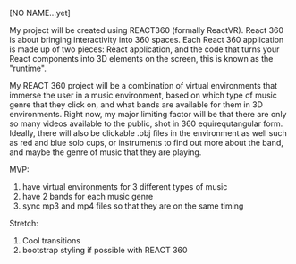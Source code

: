 [NO NAME...yet]


My project will be created using REACT360 (formally ReactVR). React 360 is about bringing interactivity into 360 spaces. Each React 360 application is made up of two pieces: React application, and the code that turns your React components into 3D elements on the screen, this is known as the "runtime".

My REACT 360 project will be a combination of virtual environments that immerse the user in a music environment, based on which type of music genre that they click on, and what bands are available for them in 3D environments. Right now, my major limiting factor will be that there are only so many videos available to the public, shot in 360 equirequtangular form. Ideally, there will also be clickable .obj files in the environment as well such as red and blue solo cups, or instruments to find out more about the band, and maybe the genre of music that they are playing. 


MVP:
1. have virtual environments for 3 different types of music
2. have 2 bands for each music genre
3. sync mp3 and mp4 files so that they are on the same timing 

Stretch:
1. Cool transitions
2. bootstrap styling if possible with REACT 360